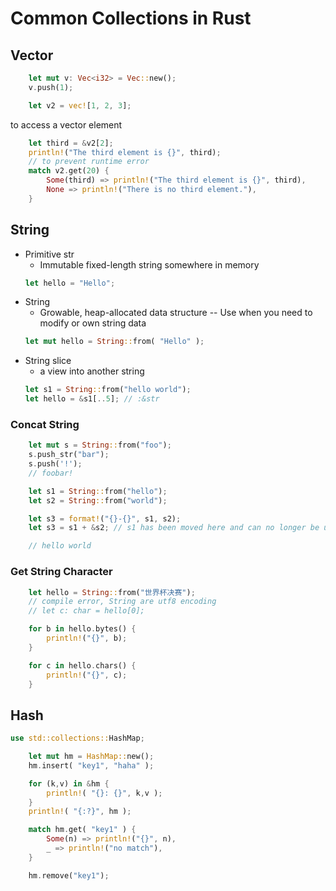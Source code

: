 
# Common Collections in Rust


## Vector

```rust
    let mut v: Vec<i32> = Vec::new();
    v.push(1);

    let v2 = vec![1, 2, 3];
```

to access a vector element

```rust
    let third = &v2[2];
    println!("The third element is {}", third);
    // to prevent runtime error
    match v2.get(20) {
        Some(third) => println!("The third element is {}", third),
        None => println!("There is no third element."),
    }
```


## String


- Primitive str 
    - Immutable fixed-length string somewhere in memory
    ```rust
    let hello = "Hello";
    ```
- String
    - Growable, heap-allocated data structure -- Use when you need to modify or own string data
    ```rust
    let mut hello = String::from( "Hello" );
    ```
- String slice
    - a view into another string
    ```rust 
    let s1 = String::from("hello world");
    let hello = &s1[..5]; // :&str
    ```

### Concat String

```rust
    let mut s = String::from("foo");
    s.push_str("bar");
    s.push('!');
    // foobar!

    let s1 = String::from("hello");
    let s2 = String::from("world");

    let s3 = format!("{}-{}", s1, s2);
    let s3 = s1 + &s2; // s1 has been moved here and can no longer be used

    // hello world
```


### Get String Character


```rust
    let hello = String::from("世界杯决赛");
    // compile error, String are utf8 encoding
    // let c: char = hello[0];

    for b in hello.bytes() {
        println!("{}", b);
    }

    for c in hello.chars() {
        println!("{}", c);
    }
```


## Hash

```rust
use std::collections::HashMap;
```

```rust
    let mut hm = HashMap::new();
    hm.insert( "key1", "haha" );

    for (k,v) in &hm {
        println!( "{}: {}", k,v );
    }
    println!( "{:?}", hm );

    match hm.get( "key1" ) {
        Some(n) => println!("{}", n),
        _ => println!("no match"),
    }

    hm.remove("key1");
```
